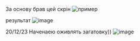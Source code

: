 За основу брав цей скрін
![пример](https://github.com/VitaliiPytymko-Kh/WpfApp2/assets/137927518/43383eb9-aa1b-4301-8d55-851a60b8dc6a)

результат 
![image](https://github.com/VitaliiPytymko-Kh/WpfApp2/assets/137927518/ebd436ba-3d13-4078-81b4-9567f6874a3f)

20/12/23
Наченаею оживлять загатовку))
![image](https://github.com/VitaliiPytymko-Kh/WpfApp2/assets/137927518/ecac988a-50da-4d73-90b3-4c6555d72594)
